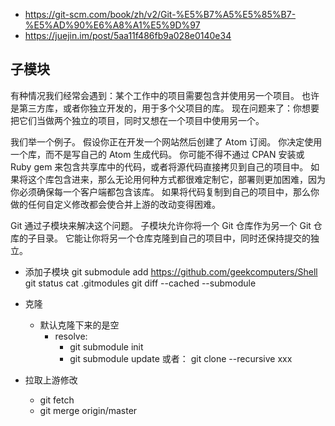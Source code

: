 * https://git-scm.com/book/zh/v2/Git-%E5%B7%A5%E5%85%B7-%E5%AD%90%E6%A8%A1%E5%9D%97
* https://juejin.im/post/5aa11f486fb9a028e0140e34

子模块
----
有种情况我们经常会遇到：某个工作中的项目需要包含并使用另一个项目。 也许是第三方库，或者你独立开发的，用于多个父项目的库。 
现在问题来了：你想要把它们当做两个独立的项目，同时又想在一个项目中使用另一个。

我们举一个例子。 假设你正在开发一个网站然后创建了 Atom 订阅。 
你决定使用一个库，而不是写自己的 Atom 生成代码。 
你可能不得不通过 CPAN 安装或 Ruby gem 来包含共享库中的代码，或者将源代码直接拷贝到自己的项目中。 
如果将这个库包含进来，那么无论用何种方式都很难定制它，部署则更加困难，因为你必须确保每一个客户端都包含该库。
如果将代码复制到自己的项目中，那么你做的任何自定义修改都会使合并上游的改动变得困难。

Git 通过子模块来解决这个问题。 子模块允许你将一个 Git 仓库作为另一个 Git 仓库的子目录。 
它能让你将另一个仓库克隆到自己的项目中，同时还保持提交的独立。

*  添加子模块
    git submodule add https://github.com/geekcomputers/Shell
    git status
    cat .gitmodules
    git diff --cached --submodule

* 克隆
    * 默认克隆下来的是空
        * resolve:
            * git submodule init
            * git submodule update
            或者：
            git clone --recursive xxx
    
* 拉取上游修改
   * git fetch
   * git merge origin/master     